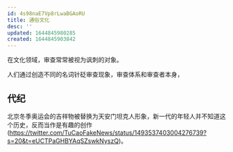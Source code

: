 ```yaml
---
id: 4s98naE7Vp8rLwaBGAoRU
title: 通俗文化
desc: ''
updated: 1644845980285
created: 1644845903842
---
```


在文化领域，审查常常被视为讽刺的对象。

人们通过创造不同的名词针砭审查现象，审查体系和审查者本身，

## 代纪

北京冬季奥运会的吉祥物被替换为天安门坦克人形象，新一代的年轻人并不知道这个历史，反而当作是有趣的创作(https://twitter.com/TuCaoFakeNews/status/1493537403004276739?s=20&t=eUCTPaGHBYAqSZswkNyszQ)。
